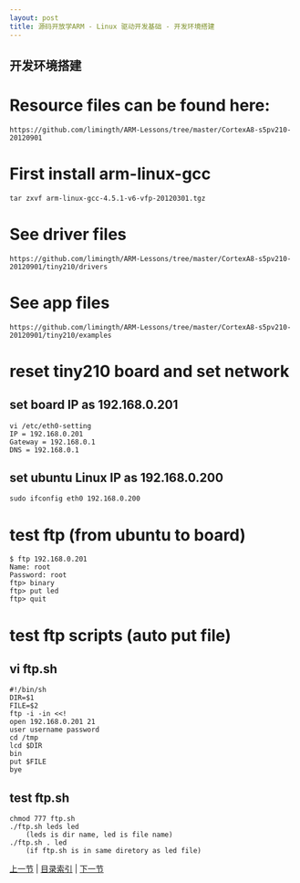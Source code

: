 ```yaml
---
layout: post
title: 源码开放学ARM - Linux 驱动开发基础 - 开发环境搭建
---
```


##  开发环境搭建

# Resource files can be found here:
    https://github.com/limingth/ARM-Lessons/tree/master/CortexA8-s5pv210-20120901

# First install arm-linux-gcc
    tar zxvf arm-linux-gcc-4.5.1-v6-vfp-20120301.tgz

# See driver files
    https://github.com/limingth/ARM-Lessons/tree/master/CortexA8-s5pv210-20120901/tiny210/drivers

# See app files
    https://github.com/limingth/ARM-Lessons/tree/master/CortexA8-s5pv210-20120901/tiny210/examples

# reset tiny210 board and set network
## set board IP as 192.168.0.201
    vi /etc/eth0-setting
    IP = 192.168.0.201
    Gateway = 192.168.0.1
    DNS = 192.168.0.1

## set ubuntu Linux IP as 192.168.0.200
    sudo ifconfig eth0 192.168.0.200

# test ftp (from ubuntu to board)
    $ ftp 192.168.0.201
    Name: root
    Password: root
    ftp> binary
    ftp> put led
    ftp> quit

# test ftp scripts (auto put file)
## vi ftp.sh
    #!/bin/sh
    DIR=$1
    FILE=$2
    ftp -i -in <<!
    open 192.168.0.201 21
    user username password
    cd /tmp
    lcd $DIR         
    bin 
    put $FILE
    bye 

## test ftp.sh
    chmod 777 ftp.sh
    ./ftp.sh leds led 
        (leds is dir name, led is file name)
    ./ftp.sh . led
        (if ftp.sh is in same diretory as led file)

[上一节](chp101-2.html)  |  [目录索引](../index.html)  |  [下一节](chp101-4.html)
